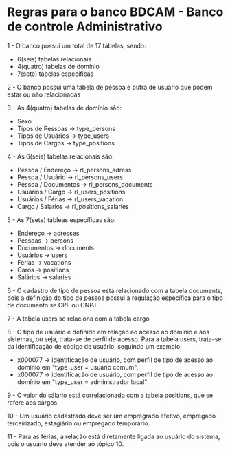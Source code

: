<html>
  <body>
    <h1>Regras para o banco BDCAM - Banco de controle Administrativo</h1>
    <p>1 - O banco possui um total de 17 tabelas, sendo: </p>
    <ul>
      <li>6(seis) tabelas relacionais</li>
      <li>4(quatro) tabelas de domínio</li>
      <li>7(sete) tabelas específicas</li>      
    </ul>
    <p>2 - O banco possui uma tabela de pessoa e outra de usuário que podem estar ou não relacionadas</p>
    <p>3 - As 4(quatro) tabelas de domínio são: </p>
    <ul>
      <li>Sexo</li>
      <li>Tipos de Pessoas -> type_persons</li>
      <li>Tipos de Usuários -> type_users</li>
      <li>Tipos de Cargos -> type_positions</li>
    </ul>
    <p>4 - As 6(seis) tabelas relacionais são:</p>
    <ul>
      <li>Pessoa / Endereço -> rl_persons_adress</li>
      <li>Pessoa / Usuário -> rl_persons_users</li>
      <li>Pessoa / Documentos -> rl_persons_documents</li>
      <li>Usuários / Cargo -> rl_users_positions</li>
      <li>Usuários / Férias -> rl_users_vacation</li>
      <li>Cargo / Salarios -> rl_positions_salaries</li>
    </ul>
    <p>5 - As 7(sete) tableas específicas são:</p>
    <ul>
      <li>Endereço -> adresses</li>
      <li>Pessoas -> persons</li>
      <li>Documentos -> documents</li>
      <li>Usuários -> users</li>
      <li>Férias -> vacations</li>
      <li>Caros -> positions</li>
      <li>Salários -> salaries</li>
    </ul>
    <p>6 - O cadastro de tipo de pessoa está relacionado com a tabela documents, pois a definição do tipo de pessoa possui a regulação específica para o tipo de documento se CPF ou CNPJ.</p>
    <p>7 - A tabela users se relaciona com a tabela cargo</p>
    <p>8 - O tipo de usuário é definido em relação ao acesso ao domínio e aos sistemas, ou seja, trata-se de perfil de acesso. Para a tabela users, trata-se da identificação de código de usuário, seguindo um exemplo:</p>
    <ul>
      <li>x000077 -> identificação de usuário, com perfil de tipo de acesso ao domínio em "type_user = usuário comum".</li>
      <li>x000077 -> identificação de usuário, com perfil de tipo de acesso ao domínio em "type_user = administrador local"</li>
    </ul>
    <p>9 - O valor do sálario está correlacionado com a tabela positions, que se refere aos cargos.</p>
    <p>10 - Um usuário cadastrado deve ser um empregrado efetivo, empregado terceirizado, estagiário ou empregado temporário.</p>
    <p>11 - Para as férias, a relação está diretamente ligada ao usuário do sistema, pois o usuário deve atender ao tópico 10. </p>
  </body>
</html>
